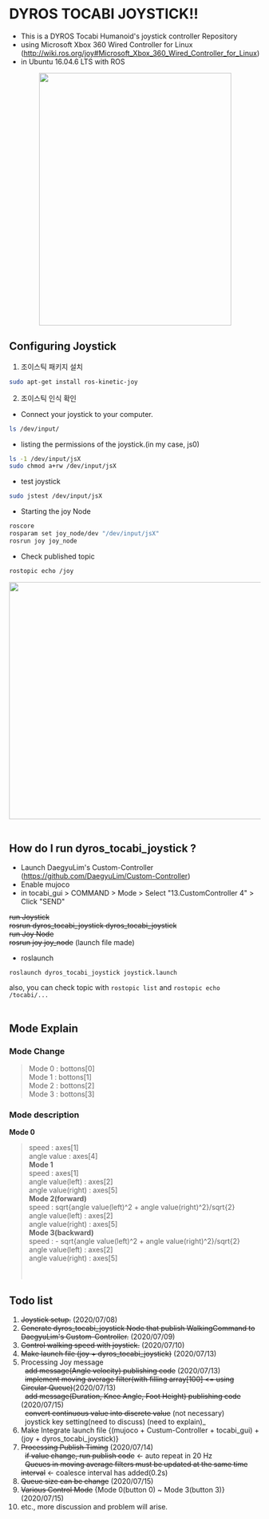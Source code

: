 # DYROS TOCABI JOYSTICK!!

* This is a DYROS Tocabi Humanoid's joystick controller Repository
* using Microsoft Xbox 360 Wired Controller for Linux
(http://wiki.ros.org/joy#Microsoft_Xbox_360_Wired_Controller_for_Linux)
* in Ubuntu 16.04.6 LTS with ROS <br>

<p align="center"><img src="https://user-images.githubusercontent.com/68094299/87521802-d0103e00-c6bf-11ea-868e-d85cf6993647.png" width="385" height="505">

## Configuring Joystick ##
1. 조이스틱 패키지 설치
```sh
sudo apt-get install ros-kinetic-joy
```

2. 조이스틱 인식 확인
* Connect your joystick to your computer.
```sh
ls /dev/input/
```

* listing the permissions of the joystick.(in my case, js0)
```sh
ls -1 /dev/input/jsX
sudo chmod a+rw /dev/input/jsX
```

* test joystick
```sh
sudo jstest /dev/input/jsX
```

* Starting the joy Node
```sh
roscore
rosparam set joy_node/dev "/dev/input/jsX"
rosrun joy joy_node
```
* Check published topic
```sh
rostopic echo /joy
```
<p align="center"><img src="https://user-images.githubusercontent.com/68094299/87122977-d7e77100-c2c0-11ea-9015-16e452b2c174.png" width="635" height="474">
<br></br>

## How do I run dyros_tocabi_joystick ? ##
* Launch DaegyuLim's Custom-Controller (https://github.com/DaegyuLim/Custom-Controller)
* Enable mujoco
* in tocabi_gui > COMMAND > Mode > Select "13.CustomController 4" > Click "SEND" <br>

~~run Joystick<br>
rosrun dyros_tocabi_joystick dyros_tocabi_joystick<br>
run Joy Node<br>
rosrun joy joy_node~~ (launch file made)

* roslaunch
```ch
roslaunch dyros_tocabi_joystick joystick.launch
```
  also, you can check topic with `rostopic list` and `rostopic echo /tocabi/...`
  <br></br>
  
## Mode Explain ##
### Mode Change ###
> Mode 0 : bottons\[0] <br>
> Mode 1 : bottons\[1] <br>
> Mode 2 : bottons\[2] <br>
> Mode 3 : bottons\[3] <br>
### Mode description ###
**Mode 0**    
> speed : axes\[1]    
> angle value : axes\[4]     
**Mode 1**    
> speed : axes\[1]    
> angle value(left) : axes\[2]    
> angle value(right) : axes\[5]    
**Mode 2(forward)**    
> speed : sqrt{angle value(left)^2 + angle value(right)^2}/sqrt{2}    
> angle value(left) : axes\[2]    
> angle value(right) : axes\[5]    
**Mode 3(backward)**    
> speed : - sqrt{angle value(left)^2 + angle value(right)^2}/sqrt{2}    
> angle value(left) : axes\[2]    
> angle value(right) : axes\[5]    
<br></br>
  ## Todo list ##
  1. ~~Joystick setup.~~ (2020/07/08)
  2. ~~Generate dyros_tocabi_joystick Node that publish WalkingCommand to DaegyuLim's Custom-Controller.~~ (2020/07/09)
  3. ~~Control walking speed with joystick.~~ (2020/07/10)
  4. ~~Make launch file (joy + dyros_tocabi_joystick)~~ (2020/07/13)
  5. Processing Joy message <br>
&nbsp; ~~add message(Angle velocity) publishing code~~ (2020/07/13) <br>
&nbsp; ~~implement moving average filter(with filling array[100] <= using Circular Queue)~~(2020/07/13) <br>
&nbsp; ~~add message(Duration, Knee Angle, Foot Height) publishing code~~ (2020/07/15) <br>
&nbsp; ~~convert continuous value into discrete value~~ (not necessary) <br>
&nbsp; joystick key setting(need to discuss) (need to explain)_<br>
  6. Make Integrate launch file {(mujoco + Custum-Controller + tocabi_gui) + (joy + dyros_tocabi_joystick)}
  7. ~~Processing Publish Timing~~ (2020/07/14) <br>
&nbsp; ~~if value change, run publish code~~  <- auto repeat in 20 Hz <br>
&nbsp; ~~Queues in moving average filters must be updated at the same time interval~~  <- coalesce interval has added(0.2s) <br>
  8. ~~Queue size can be change~~ (2020/07/15)
  9. ~~Various Control Mode~~ {Mode 0(button 0) ~ Mode 3(button 3)} (2020/07/15)
  10. etc., more discussion and problem will arise.
